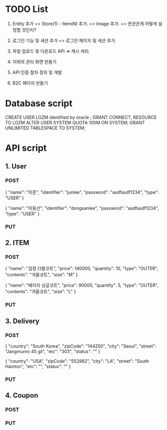 # TODO List
1. Entity 추가
=> Store(1) - Item(N) 추가.
=> Image 추가.
  => 연관관계 어떻게 설정할 것인지?

2. 로그인 기능 및 세션 추가
=> 로그인 페이지 및 세션 추가.

3. 파일 업로드 및 다운로드 API
=> 캐시 처리.

4. 이외의 관리 화면 만들기

5. API 인증 절차 정의 및 개발

6. B2C 페이지 만들기

# Database script
CREATE USER LOZM identified by oracle ;
GRANT CONNECT, RESOURCE TO LOZM
ALTER USER SYSTEM QUOTA 100M ON SYSTEM;
GRANT UNLIMITED TABLESPACE TO SYSTEM;

# API script
## 1. User
### POST
{
	"name": "이준",
	"identifier": "junlee",
	"password": "asdfasdf1234",
	"type": "USER"
}

{
	"name": "이동산",
	"identifier": "dongsanlee",
	"password": "asdfasdf1234",
	"type": "USER"
}

### PUT

## 2. ITEM
### POST
{
	"name": "검정 더블코트",
	"price": 140000,
	"quantity": 10,
	"type": "OUTER",
    "contents": "겨울코트",
    "size": "M"
}

{
	"name": "베이지 싱글코트",
	"price": 90000,
	"quantity": 5,
	"type": "OUTER",
	"contents": "겨울코트",
	"size": "L"
}
### PUT

## 3. Delivery
### POST
{
	"country": "South Korea",
	"zipCode": "144250",
	"city": "Seoul",
	"street": "Jangmunro 45 gil",
	"etc": "303",
	"status": ""
}

{
	"country": "USA",
	"zipCode": "552982",
	"city": "LA",
	"street": "South Hamton",
	"etc": "",
	"status": ""
}

### PUT

## 4. Coupon
### POST
### PUT